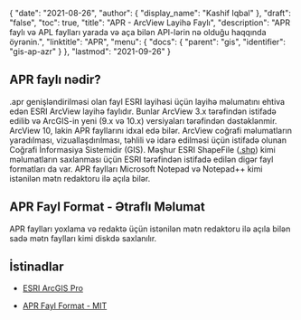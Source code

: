 {
  "date": "2021-08-26",
  "author": {
    "display_name": "Kashif Iqbal"
},
  "draft": "false",
  "toc": true,
  "title": "APR - ArcView Layihə Faylı",
  "description": "APR faylı və APL faylları yarada və aça bilən API-lərin nə olduğu haqqında öyrənin.",
  "linktitle": "APR",
  "menu": {
    "docs": {
      "parent": "gis",
      "identifier": "gis-ap-azr"
}
},
  "lastmod": "2021-09-26"
}

## APR faylı nədir?

.apr genişləndirilməsi olan fayl ESRI layihəsi üçün layihə məlumatını ehtiva edən ESRI ArcView layihə faylıdır. Bunlar ArcView 3.x tərəfindən istifadə edilib və ArcGIS-in yeni (9.x və 10.x) versiyaları tərəfindən dəstəklənmir. ArcView 10, lakin APR fayllarını idxal edə bilər. ArcView coğrafi məlumatların yaradılması, vizuallaşdırılması, təhlili və idarə edilməsi üçün istifadə olunan Coğrafi İnformasiya Sistemidir (GIS). Məşhur ESRI ShapeFile ([.shp](/gis/shp/)) kimi məlumatların saxlanması üçün ESRI tərəfindən istifadə edilən digər fayl formatları da var. APR faylları Microsoft Notepad və Notepad++ kimi istənilən mətn redaktoru ilə açıla bilər.

## APR Fayl Format - Ətraflı Məlumat

APR faylları yoxlama və redaktə üçün istənilən mətn redaktoru ilə açıla bilən sadə mətn faylları kimi diskdə saxlanılır.

## İstinadlar ##

* [ESRI ArcGIS Pro](https://fileinfo.com/software/esri/arcgis_for_desktop)

* [APR Fayl Format - MIT](http://kb.mit.edu/confluence/pages/viewpage.action?pageId=11338198)



